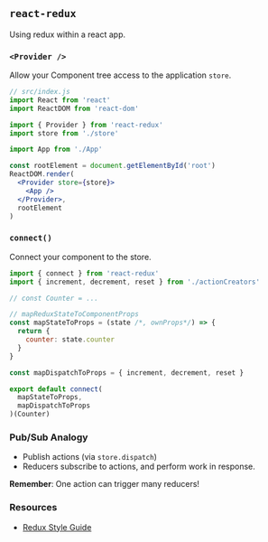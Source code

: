 ## `react-redux`

Using redux within a react app.

### `<Provider />`

Allow your Component tree access to the application `store`.

```jsx
// src/index.js
import React from 'react'
import ReactDOM from 'react-dom'

import { Provider } from 'react-redux'
import store from './store'

import App from './App'

const rootElement = document.getElementById('root')
ReactDOM.render(
  <Provider store={store}>
    <App />
  </Provider>,
  rootElement
)
```

### `connect()`

Connect your component to the store.

```jsx
import { connect } from 'react-redux'
import { increment, decrement, reset } from './actionCreators'

// const Counter = ...

// mapReduxStateToComponentProps
const mapStateToProps = (state /*, ownProps*/) => {
  return {
    counter: state.counter
  }
}

const mapDispatchToProps = { increment, decrement, reset }

export default connect(
  mapStateToProps,
  mapDispatchToProps
)(Counter)
```

### Pub/Sub Analogy

* Publish actions (via `store.dispatch`)
* Reducers subscribe to actions, and perform work in response.

**Remember**: One action can trigger many reducers!

### Resources

* [Redux Style Guide](https://redux.js.org/style-guide/style-guide)
